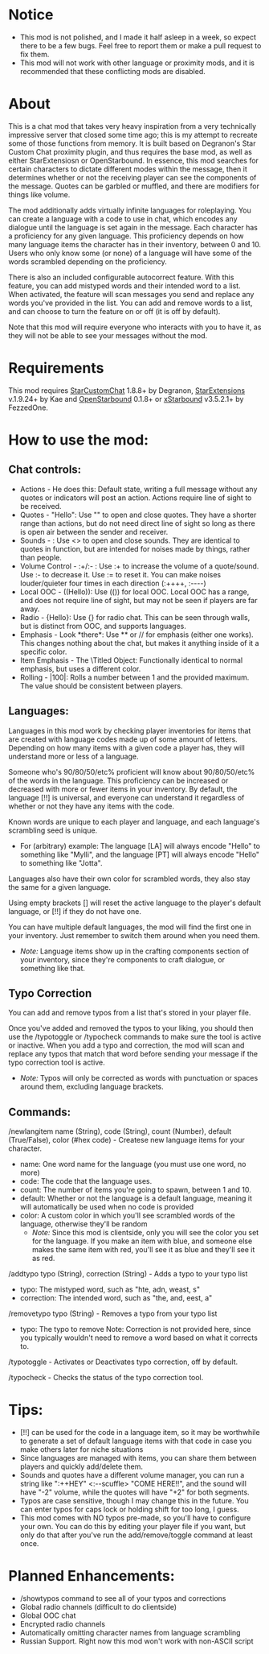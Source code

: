 # Notice
- This mod is not polished, and I made it half asleep in a week, so expect there to be a few bugs. Feel free to report them or make a pull request to fix them.
- This mod will not work with other language or proximity mods, and it is recommended that these conflicting mods are disabled.

# About
This is a chat mod that takes very heavy inspiration from a very technically impressive server that closed some time ago; this is my attempt to recreate some of those functions from memory. It is built based on Degranon's Star Custom Chat proximity plugin, and thus requires the base mod, as well as either StarExtensiosn or OpenStarbound.
In essence, this mod searches for certain characters to dictate different modes within the message, then it determines whether or not the receiving player can see the components of the message. Quotes can be garbled or muffled, and there are modifiers for things like volume.

The mod additionally adds virtually infinite languages for roleplaying. You can create a language with a code to use in chat, which encodes any dialogue until the language is set again in the message.
Each character has a proficiency for any given language. This proficiency depends on how many language items the character has in their inventory, between 0 and 10.
Users who only know some (or none) of a language will have some of the words scrambled depending on the proficiency.

There is also an included configurable autocorrect feature. With this feature, you can add mistyped words and their intended word to a list.
When activated, the feature will scan messages you send and replace any words you've provided in the list.
You can add and remove words to a list, and can choose to turn the feature on or off (it is off by default).

Note that this mod will require everyone who interacts with you to have it, as they will not be able to see your messages without the mod.

# Requirements
This mod requires [StarCustomChat](https://github.com/KrashV/StarCustomChat) 1.8.8+ by Degranon, [StarExtensions](https://github.com/StarExtensions/StarExtensions) v.1.9.24+ by Kae and [OpenStarbound](https://github.com/OpenStarbound/OpenStarbound) 0.1.8+ or [xStarbound](https://github.com/xStarbound/xStarbound) v3.5.2.1+ by FezzedOne.

# How to use the mod:

## Chat controls:
- Actions - He does this: Default state, writing a full message without any quotes or indicators will post an action. Actions require line of sight to be received.
- Quotes - "Hello": Use "" to open and close quotes. They have a shorter range than actions, but do not need direct line of sight so long as there is open air between the sender and receiver.
- Sounds - <bang>: Use <> to open and close sounds. They are identical to quotes in function, but are intended for noises made by things, rather than people.
- Volume Control - :+/:- : Use :+ to increase the volume of a quote/sound. Use :- to decrease it. Use := to reset it. You can make noises louder/quieter four times in each direction (:++++, :----)
- Local OOC - ((Hello)): Use (()) for local OOC. Local OOC has a range, and does not require line of sight, but may not be seen if players are far away.
- Radio - {Hello}: Use {} for radio chat. This can be seen through walls, but is distinct from OOC, and supports languages.
- Emphasis - Look \*there\*: Use ** or // for emphasis (either one works). This changes nothing about the chat, but makes it anything inside of it a specific color.
- Item Emphasis - The \Titled Object\: Functionally identical to normal emphasis, but uses a different color.
- Rolling - |100|: Rolls a number between 1 and the provided maximum. The value should be consistent between players.

## Languages:
Languages in this mod work by checking player inventories for items that are created with language codes made up of some amount of letters. Depending on how many items with a given code a player has, they will understand more or less of a language.

Someone who's 90/80/50/etc% proficient will know about 90/80/50/etc% of the words in the language. This proficiency can be increased or decreased with more or fewer items in your inventory. By default, the language [!!] is universal, and everyone can understand it regardless of whether or not they have any items with the code.

Known words are unique to each player and language, and each language's scrambling seed is unique.
- For (arbitrary) example: The language [LA] will always encode "Hello" to something like "Mylli", and the language [PT] will always encode "Hello" to something like "Jotta".

Languages also have their own color for scrambled words, they also stay the same for a given language.

Using empty brackets [] will reset the active language to the player's default language, or [!!] if they do not have one.

You can have multiple default languages, the mod will find the first one in your inventory. Just remember to switch them around when you need them.
- *Note:* Language items show up in the crafting components section of your inventory, since they're components to craft dialogue, or something like that.

## Typo Correction 
You can add and remove typos from a list that's stored in your player file.

Once you've added and removed the typos to your liking, you should then use the /typotoggle or /typocheck commands to make sure the tool is active or inactive. When you add a typo and correction, the mod will scan and replace any typos that match that word before sending your message if the typo correction tool is active.
- *Note:* Typos will only be corrected as words with punctuation or spaces around them, excluding language brackets.

## Commands:
/newlangitem name (String), code (String), count (Number), default (True/False), color (#hex code) - Createse new language items for your character.
- name: One word name for the language (you must use one word, no more)
- code: The code that the language uses.
- count: The number of items you're going to spawn, between 1 and 10. 
- default: Whether or not the language is a default language, meaning it will automatically be used when no code is provided
- color: A custom color in which you'll see scrambled words of the language, otherwise they'll be random 
    - *Note:* Since this mod is clientside, only you will see the color you set for the language. If you make an item with blue, and someone else makes the same item with red, you'll see it as blue and they'll see it as red.

/addtypo typo (String), correction (String) - Adds a typo to your typo list
- typo: The mistyped word, such as "hte, adn, weast, s"
- correction: The intended word, such as "the, and, eest, a"

/removetypo typo (String) - Removes a typo from your typo list
- typo: The typo to remove
Note: Correction is not provided here, since you typically wouldn't need to remove a word based on what it corrects to.

/typotoggle - Activates or Deactivates typo correction, off by default.

/typocheck - Checks the status of the typo correction tool.

# Tips:
- [!!] can be used for the code in a language item, so it may be worthwhile to generate a set of default language items with that code in case you make others later for niche situations
- Since languages are managed with items, you can share them between players and quickly add/delete them.
- Sounds and quotes have a different volume manager, you can run a string like ":++HEY" <:--scuffle> "COME HERE!!", and the sound will have "-2" volume, while the quotes will have "+2" for both segments.
- Typos are case sensitive, though I may change this in the future. You can enter typos for caps lock or holding shift for too long, I guess.
- This mod comes with NO typos pre-made, so you'll have to configure your own. You can do this by editing your player file if you want, but only do that after you've run the add/remove/toggle command at least once.

# Planned Enhancements:
- /showtypos command to see all of your typos and corrections
- Global radio channels (difficult to do clientside)
- Global OOC chat
- Encrypted radio channels
- Automatically omitting character names from language scrambling
- Russian Support. Right now this mod won't work with non-ASCII script
